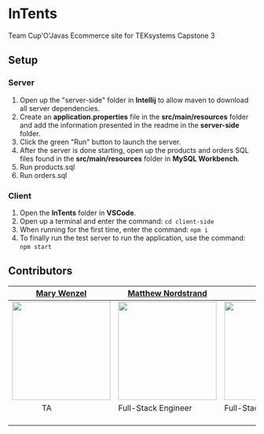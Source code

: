 # InTents
Team Cup'O'Javas Ecommerce site for TEKsystems Capstone 3

## Setup

### Server
1. Open up the "server-side" folder in **Intellij** to allow maven to download all server dependencies.
2. Create an **application.properties** file in the **src/main/resources** folder and add the information presented in the readme in the **server-side** folder.
3. Click the green "Run" button to launch the server.
4. After the server is done starting, open up the products and orders SQL files found in the **src/main/resources** folder in **MySQL Workbench**.
5. Run products.sql
6. Run orders.sql

### Client
1. Open the **InTents** folder in **VSCode**.
2. Open up a terminal and enter the command: `cd client-side`
3. When running for the first time, enter the command: `npm i`
4. To finally run the test server to run the application, use the command: `npm start`

## Contributors
| [Mary Wenzel](https://github.com/Mary-Wenzel-TGS)                                                                                                                                | [Matthew Nordstrand](https://github.com/MatthewNordstrand)                                                                             | [Kit Sidhu](https://github.com/kitsi)                                                                                      | [Donavyn Haley](https://github.com/donavynhaley)                                                                                  | [Garrett Molle](https://github.com/gmolle)                                                                                  | [Pallavi Deshpande](https://github.com/)                                                                            | [Neo Maraisane](https://github.com/NeoElias)                                                                                |
|----------------------------------------------------------------------------------------------------------------------------------------------------------------------------------|----------------------------------------------------------------------------------------------------------------------------------------|----------------------------------------------------------------------------------------------------------------------------|-----------------------------------------------------------------------------------------------------------------------------------|-----------------------------------------------------------------------------------------------------------------------------|---------------------------------------------------------------------------------------------------------------------|-----------------------------------------------------------------------------------------------------------------------------|
| [<img src="https://ca.slack-edge.com/T02TPUBRWRE-U02T6AB0V4N-e09833243ae9-512" width = "200" />](https://github.com/Mary-Wenzel-TGS)                                             | [<img src="https://ca.slack-edge.com/T02TPUBRWRE-U02UL3PL9RT-341a17792b83-512" width = "200" />](https://github.com/MatthewNordstrand) | [<img src="https://ca.slack-edge.com/T02TPUBRWRE-U02VCNVHL0Y-9facf060112a-512" width = "200" />](https://github.com/kitsi) | [<img src="https://ca.slack-edge.com/T02TPUBRWRE-U02U8CANFRV-3036cfbe9165-512" width = "200" />](https://github.com/donavynhaley) | [<img src="https://ca.slack-edge.com/T02TPUBRWRE-U02V1L5404R-51beb54fe2b4-512" width = "200" />](https://github.com/gmolle) | [<img src="https://ca.slack-edge.com/T02TPUBRWRE-U02UGARFYP8-26b71ceb23a7-512" width="200" />](https://github.com/) | [<img src="https://ca.slack-edge.com/T02TPUBRWRE-U02U8CAU1CP-900526e334c4-512" width="200" />](https://github.com/NeoElias) |
| &nbsp;&nbsp;&nbsp;&nbsp;&nbsp;&nbsp;&nbsp;&nbsp;&nbsp;&nbsp;&nbsp;&nbsp;&nbsp;      TA      &nbsp;&nbsp;&nbsp;&nbsp;&nbsp;&nbsp;&nbsp;&nbsp;&nbsp;&nbsp;&nbsp;&nbsp;&nbsp;&nbsp; | Full-Stack Engineer                                                                                                                    | Full-Stack Engineer                                                                                                        | Full-Stack Engineer                                                                                                               | Full-Stack Engineer                                                                                                         | Full-Stack Engineer                                                                                                 | Full-Stack Engineer                                                                                                         |
| [<img src="https://github.com/favicon.ico" width="15"> ](https://github.com/Mary-Wenzel-TGS)                                                                                     | [<img src="https://github.com/favicon.ico" width="15"> ](https://github.com/MatthewNordstrand)                                         | [<img src="https://github.com/favicon.ico" width="15"> ](https://github.com/kitsi)                                         | [<img src="https://github.com/favicon.ico" width="15"> ](https://github.com/donavynhaley)                                         | [<img src="https://github.com/favicon.ico" width="15"> ](https://github.com/gmolle)                                         | [<img src="https://github.com/favicon.ico" width="15"> ](https://github.com/)                                       | [<img src="https://github.com/favicon.ico" width="15"> ](https://github.com/NeoElias)                                       |
